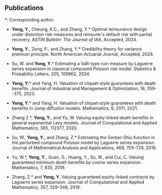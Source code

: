 ## Publications

*: Corresponding author.

- <strong>Yong, Y.</strong>, Cheung, K.C., and Zhang, Y.* Optimal reinsurance design under distortion risk measures and reinsurer's default risk with partial recovery. <i>ASTIN Bulletin: The Journal of IAA</i>, Accepted, 2024.

- <strong>Yong, Y.</strong>, Zeng, P., and Zhang, Y.* Credibility theory for variance premium principle. North American Actuarial Journal, Accepted, 2024.

- Su, W. and <strong>Yong, Y.</strong>* Estimating a VaR-type ruin measure by Laguerre series expansion in classical compound Poisson risk model. Statistics & Probability Letters, 205, 109962, 2024.

- <strong>Yong, Y.</strong>* and Yang, H. Valuation of cliquet-style guarantees with death benefits. Journal of Industrial and Management & Optimization, 19, 359--375, 2023.

- <strong>Yong, Y.</strong>* and Yang, H. Valuation of cliquet-style guarantees with death benefits in Jump diffusion models. Mathematics, 9, 2011, 2021.

- Zhang Z.*, <strong>Yong, Y.</strong>, and Yu, W. Valuing equity-linked death benefits in general exponential Levy models. Journal of Computational and Applied Mathematics, 365, 112377, 2020.

- Su, W., <strong>Yong, Y.</strong>, and Zhang, Z.* Estimating the Gerber-Shiu function in the perturbed compound Poisson model by Laguerre series expansion. Journal of Mathematical Analysis and Applications, 469, 705-729, 2019.

- Yu, W.*, <strong>Yong, Y.</strong>, Guan, G., Huang, Y., Su, W., and Cui, C. Valuing guaranteed minimum death benefits by cosine series expansion. Mathematics, 7, 835, 2019.

- Zhang, Z.* and <strong>Yong, Y.</strong> Valuing guaranteed equity-linked contracts by Laguerre series expansion. Journal of Computational and Applied Mathematics, 357, 329-348, 2019.
